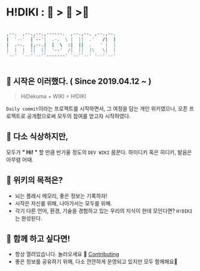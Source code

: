 # H!DIKI :  🌱 > 🌲 >🎄
```bash
                                          
,--.  ,--.,--.,------.  ,--.,--. ,--.,--. 
|  '--'  |`--'|  .-.  \ |  ||  .'   /|  | 
|  .--.  |,--.|  |  \  :|  ||  .   ' |  | 
|  |  |  ||  ||  '--'  /|  ||  |\   \|  | 
`--'  `--'`--'`-------' `--'`--' '--'`--' 
                                          
```
## 🚀 시작은 이러했다. ( Since 2019.04.12 ~ )
> HiDekuma + WIKI = H!DIKI

`Daily commit`이라는 프로젝트를 시작하면서, 그 여정을 담는 개인 위키였으나, 오픈 프로젝트로 공개함으로써 모두의 참여를 얻고자 시작하였다.

## 📖 다소 식상하지만,
모두가 **" Hi! "** 할 만큼 반가울 정도의 `DEV WIKI` 꿈꾼다. 하이디키 혹은 히디키, 발음은 아무렴 어때.

## 🎯 위키의 목적은?
- 뇌는 플래시 메모리, 좋은 정보는 기록하자!
- 시작은 자신를 위해, 나아가서는 모두를 위해.
- 각기 다른 언어, 환경, 기술을 경험하고 있는 우리의 지식이 한데 모인다면? `H!DIKI`는 완성된다.

## 📮 함께 하고 싶다면!
- 항상 열려있습니다. 놀러오세요 🌸 [Contributing](https://github.com/HiDIKI/hidiki.github.io.build/blob/master/CONTRIBUTING.md)
- 좋은 정보를 공유하기 위해, 다소 깐깐하게 운영되고 있지만 모두 함께해요💝
